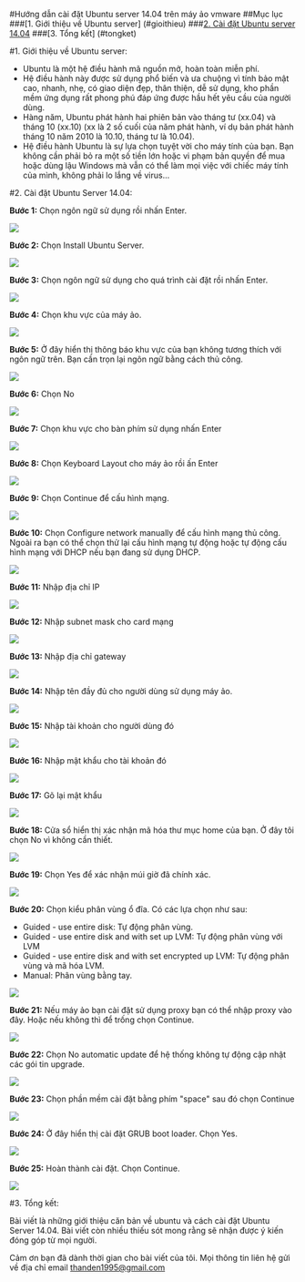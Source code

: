 #Hướng dẫn cài đặt Ubuntu server 14.04 trên máy ảo vmware
##Mục lục
###[1. Giới thiệu về Ubuntu server] (#gioithieu)
###[2. Cài đặt Ubuntu server 14.04](#caidat)
###[3. Tổng kết] (#tongket)

<a name="gioithieu"></a>
#1. Giới thiệu về Ubuntu server:
<ul>
<li>Ubuntu là một hệ điều hành mã nguồn mở, hoàn toàn miễn phí.</li>
<li>Hệ điều hành này được sử dụng phổ biến và ưa chuộng vì tính bảo mật cao, nhanh, nhẹ, có giao diện đẹp, thân thiện, dễ sử dụng, kho phần mềm ứng dụng rất phong phú đáp ứng được hầu hết yêu cầu của người dùng.</li>
<li>Hàng năm, Ubuntu phát hành hai phiên bản vào tháng tư (xx.04)  và tháng 10 (xx.10) (xx là 2 số cuối của năm phát hành, ví dụ bản phát hành tháng 10 năm 2010 là 10.10, tháng tư là 10.04).</li>
<li>Hệ điều hành Ubuntu là sự lựa chọn tuyệt vời cho máy tính của bạn. Bạn không cần phải bỏ ra một số tiền lớn hoặc vi phạm bản quyền để mua hoặc dùng lậu Windows mà vẫn có thể làm mọi việc với chiếc máy tính của mình, không phải lo lắng về virus...</li>
</ul>

<a name="caidat"></a>
#2. Cài đặt Ubuntu Server 14.04:

**Bước 1:** Chọn ngôn ngữ sử dụng rồi nhấn Enter.

<img src="http://imgur.com/BOxbvLV.png">

**Bước 2:** Chọn Install Ubuntu Server.

<img src="http://imgur.com/ni4N8YE.png">

**Bước 3:** Chọn ngôn ngữ sử dụng cho quá trình cài đặt rồi nhấn Enter.

<img src="http://imgur.com/EsKlC6m.png">

**Bước 4:** Chọn khu vực của máy ảo.

<img src="http://imgur.com/FhcQqb3.png">

**Bước 5:** Ở đây hiển thị thông báo khu vực của bạn không tương thích với ngôn ngữ trên. Bạn cần trọn lại ngôn ngữ bằng cách thủ công.

<img src="http://imgur.com/S7Ax4Jy.png">

**Bước 6:** Chọn No

<img src="http://imgur.com/5cZMpYp.png">

**Bước 7:** Chọn khu vực cho bàn phím sử dụng nhấn Enter

<img src="http://imgur.com/r1jMAt8.png">

**Bước 8:** Chọn Keyboard Layout cho máy ảo rồi ấn Enter

<img src="http://imgur.com/g12vWef.png">

**Bước 9:** Chọn Continue để cấu hình mạng.

<img src="http://imgur.com/uDhSNDv.png">

**Bước 10:** Chọn Configure network manually để cấu hình mạng thủ công. Ngoài ra bạn có thể chọn thử lại cấu hình mạng tự động hoặc tự động cấu hình mạng với DHCP nếu bạn đang sử dụng DHCP.

<img src="http://imgur.com/4ORIKX4.png">

**Bước 11:** Nhập địa chỉ IP

<img src="http://imgur.com/rZ4A46I.png">

**Bước 12:** Nhập subnet mask cho card mạng

<img src="http://imgur.com/GO7IbIH.png">

**Bước 13:** Nhập địa chỉ gateway

<img src="http://imgur.com/jArdix8.png">

**Bước 14:** Nhập tên đầy đủ cho người dùng sử dụng máy ảo.

<img src="http://imgur.com/uxQXaJU.png">

**Bước 15:** Nhập tài khoản cho người dùng đó

<img src="http://imgur.com/5O2z4hX.png">

**Bước 16:** Nhập mật khẩu cho tài khoản đó

<img src="http://imgur.com/5jrnBuk.png">

**Bước 17:** Gõ lại mật khẩu

<img src="http://imgur.com/mPjsXUR.png">

**Bước 18:** Cửa sổ hiển thị xác nhận mã hóa thư mục home của bạn. Ở đây tôi chọn No vì không cần thiết.

<img src="http://imgur.com/KBEvUwV.png">

**Bước 19:** Chọn Yes để xác nhận múi giờ đã chính xác.

<img src="http://imgur.com/ZYYxsEs.png">

**Bước 20:** Chọn kiểu phân vùng ổ đĩa. Có các lựa chọn như sau:
<ul>
<li>Guided - use entire disk: Tự động phân vùng.</li>
<li>Guided - use entire disk and with set up LVM: Tự động phân vùng với LVM</li>
<li>Guided - use entire disk and with set encrypted up LVM: Tự động phân vùng và mã hóa LVM.</li>
<li>Manual: Phân vùng bằng tay.</li>
</ul>

<img src="http://imgur.com/pqP9rKW.png">

**Bước 21:** Nếu máy ảo bạn cài đặt sử dụng proxy bạn có thể nhập proxy vào đây. Hoặc nếu không thì để trống chọn Continue.

<img src="http://imgur.com/VLfHiVY.png">

**Bước 22:** Chọn No automatic update để hệ thống không tự động cập nhật các gói tin upgrade.

<img src="http://imgur.com/DQbkRZi.png">

**Bước 23:** Chọn phần mềm cài đặt bằng phím "space" sau đó chọn Continue

<img src="http://imgur.com/2yxNkQN.png">

**Bước 24:** Ở đây hiển thị cài đặt GRUB boot loader. Chọn Yes.

<img src="http://imgur.com/gI91YbF.png">
 
**Bước 25:** Hoàn thành cài đặt. Chọn Continue.

<img src="http://imgur.com/3dOh791.png">

<a name="tongket"></a>
#3. Tổng kết:

Bài viết là những giới thiệu căn bản về ubuntu và cách cài đặt Ubuntu Server 14.04.
Bài viết còn nhiều thiếu sót mong rằng sẽ nhận được ý kiến đóng góp từ mọi người.

Cảm ơn bạn đã dành thời gian cho bài viết của tôi.
Mọi thông tin liên hệ gửi về địa chỉ email thanden1995@gmail.com
